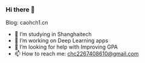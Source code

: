### Hi there 👋

Blog: caohch1.cn

- 🔭 I’m studying in Shanghaitech
- 🌱 I’m working on Deep Learning apps
- 🤔 I’m looking for help with Improving GPA
- 📫 How to reach me: chc2267408610@gmail.com
